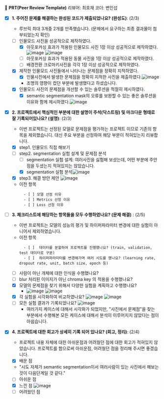 🔑 **PRT(Peer Review Template)**
리뷰어: 최호재
코더: 변인섭

- [x]  **1. 주어진 문제를 해결하는 완성된 코드가 제출되었나요? (완성도)**: (2/3)
    - 루브릭 최대 3개중 2개를 만족했습니다. (문제에서 요구하는 최종 결과물이 첨부되었는지 확인)
    - [ ] 인물모드 사진을 성공적으로 제작하였다.
        - [x] 아웃포커싱 효과가 적용된 인물모드 사진 1장 이상 성공적으로 제작하였다.![image](https://github.com/hojae-m-choi/aiffel_assignment/assets/98305832/03423b38-5385-475d-a853-558d9b426384) ![image](https://github.com/hojae-m-choi/aiffel_assignment/assets/98305832/906653b3-39b8-4c43-b887-34029f5ba9a4)
        - [ ] 아웃포커싱 효과가 적용된 동물 사진을 1장 이상 성공적으로 제작하였다.
        - [ ] 배경전환 크로마키사진을 각각 1장 이상 성공적으로 제작하였다.
    - [x] 제작한 인물모드 사진들에서 나타나는 문제점을 정확히 지적하였다.
        - [x] 인물사진에서 발생한 문제점을 정확히 지적한 사진을 제출하였다.![image](https://github.com/hojae-m-choi/aiffel_assignment/assets/98305832/992fed72-ffa4-491b-8679-7328e8b72efc)
        - 조명의 영향이 컸던 부분에 발생했다고 하셨습니다. 
    - [x] 인물모드 사진의 문제점을 개선할 수 있는 솔루션을 적절히 제시하였다.
        - [x] semantic segmentation mask의 오류를 보완할 수 있는 좋은 솔루션을 이유와 함께 제시하였다.![image](https://github.com/hojae-m-choi/aiffel_assignment/assets/98305832/36e9a7fb-7dec-42af-a1ea-89aa858ad046)

- [x]  **2. 프로젝트에서 핵심적인 부분에 대한 설명이 주석(닥스트링) 및 마크다운 형태로 잘 기록되어있나요? (설명)**: (2/3)
    - 이번 프로젝트는 선정된 모델로 문제점을 평가하는 프로젝트 이므로 기존의 항목을 제외했습니디. 대신 주요 부분을 선정하여 해당 부분이 적혀있는지 리뷰합니다.
    - [x] step1. 인물모드 직접 해보기
    - [ ] step2. segmentation 실험 설계 및 문제점 분석
        - [ ] segmentation 실험 설계: 여러사진을 싫험해 보셨는데, 어떤 부분에 주안점을 두셨는지 적혀있지는 않았습니다.
        - [x] segmentation 실험 분석![image](https://github.com/hojae-m-choi/aiffel_assignment/assets/98305832/992fed72-ffa4-491b-8679-7328e8b72efc)
    - [x] step3. 해결 방안 제안 ![image](https://github.com/hojae-m-choi/aiffel_assignment/assets/98305832/36e9a7fb-7dec-42af-a1ea-89aa858ad046)
    - 이전 항목
      ```
        - [ ] 모델 선정 이유
        - [ ] Metrics 선정 이유
        - [ ] Loss 선정 이유
      ```

- [ ]  **3. 체크리스트에 해당하는 항목들을 모두 수행하였나요? (문제 해결)** : (2/5)
    - 이번 프로젝트는 모델의 성능의 평가 및 하이퍼파라미터 변경에 대한 실험이 아니어서 제외하였습니다.
    - 이전 항목
      ```
        - [ ]  데이터를 분할하여 프로젝트를 진행했나요? (train, validation, test 데이터로 구분)
        - [ ]  하이퍼파라미터를 변경해가며 여러 시도를 했나요? (learning rate, dropout rate, unit, batch size, epoch 등)
      ```
    - [ ] 사람이 아닌 개체에 대한 인식을 수행했나요?
    - [ ] blur 처리된 이미지가 아닌 chroma key 의 적용을 수행했나요?
    - [x] 모델의 문제점을 찾기 위해서 다양한 실험을 계획하고 수행했나요?
        - ![image](https://github.com/hojae-m-choi/aiffel_assignment/assets/98305832/03423b38-5385-475d-a853-558d9b426384) ![image](https://github.com/hojae-m-choi/aiffel_assignment/assets/98305832/906653b3-39b8-4c43-b887-34029f5ba9a4)
    - [x] 각 실험을 시각화하여 비교하였나요? ![image](https://github.com/hojae-m-choi/aiffel_assignment/assets/98305832/03423b38-5385-475d-a853-558d9b426384) ![image](https://github.com/hojae-m-choi/aiffel_assignment/assets/98305832/906653b3-39b8-4c43-b887-34029f5ba9a4)
    - [ ] 모든 실험 결과가 기록되었나요?
        ![image](https://github.com/hojae-m-choi/aiffel_assignment/assets/98305832/992fed72-ffa4-491b-8679-7328e8b72efc)
        - 여러가지 케이스에 대해서 시각화가 되었지만, "사진에서 문제점"을 찾는 부분에서 수행해본 모든 케이스에 대해서 분석이 이루어지지 않았다는 점이 아쉽습니다.
    
- [x]  **4. 프로젝트에 대한 회고가 상세히 기록 되어 있나요? (회고, 정리)**: (2/4)
    - 프로젝트 내용 자체에 대한 아쉬운점과 어려웠던 점에 대한 회고가 적혀있지 않았습니다. 프로젝트를 함으로써 아쉬운점, 어려웠던 점을 정리해 주시면 좋겠습니다.
    - [x]  배운 점
      - "시도 자체가 semantic segmentation이서 여러사람이 있는 사진에서 해보는 것이 다음단계일 것 같다."
    - [ ]  아쉬운 점
    - [x]  느낀 점 ![image](https://github.com/hojae-m-choi/aiffel_assignment/assets/98305832/77e1f42e-5312-4a9c-80f4-bb0156337296)
    - [ ]  어려웠던 점
